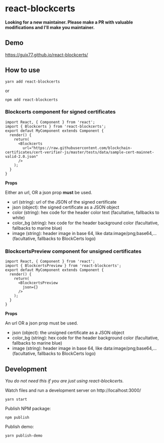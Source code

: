 # react-blockcerts

**Looking for a new maintainer. Please make a PR with valuable modifications and I'll make you maintainer.**

## Demo

https://guix77.github.io/react-blockcerts/

## How to use

    yarn add react-blockcerts

or

    npm add react-blockcerts

### Blockcerts component for signed certificates

    import React, { Component } from 'react';
    import { Blockcerts } from 'react-blockcerts';
    export defaut MyComponent extends Component {
      render() {
        return(
          <Blockcerts
            url="https://raw.githubusercontent.com/blockchain-certificates/cert-verifier-js/master/tests/data/sample-cert-mainnet-valid-2.0.json"
          />
        );
      }
    }

**Props**

Either an url, OR a json prop **must** be used.

- url (string): url of the JSON of the signed certificate
- json (object): the signed certificate as a JSON object
- color (string): hex code for the header color text (facultative, fallbacks to white)
- color_bg (string): hex code for the header background color (facultative, fallbacks to marine blue)
- image (string): header image in base 64, like data:image/png;base64,... (facultative, fallbacks to BlockCerts logo)

### BlockcertsPreview component for unsigned certificates

    import React, { Component } from 'react';
    import { BlockcertsPreview } from 'react-blockcerts';
    export defaut MyComponent extends Component {
      render() {
        return(
          <BlockcertsPreview
            json={}
          />
        );
      }
    }

**Props**

An url OR a json prop must be used.

- json (object): the unsigned certificate as a JSON object
- color_bg (string): hex code for the header background color (facultative, fallbacks to marine blue)
- image (string): header image in base 64, like data:image/png;base64,... (facultative, fallbacks to BlockCerts logo)

## Development

*You do not need this if you are just using react-blockcerts.*

Watch files and run a development server on http://localhost:3000/

    yarn start

Publish NPM package:

    npm publish

Publish demo:

    yarn publish-demo
